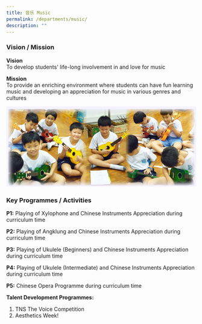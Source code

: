 ```yaml
---
title: 音乐 Music
permalink: /departments/music/
description: ""
---
```

### Vision / Mission

**Vision** <br>
To develop students' life-long involvement in and love for music

**Mission** <br>
To provide an enriching environment where students can have fun learning music and developing an appreciation for music in various genres and cultures

![](/images/music_vision.jpg)

### Key Programmes / Activities

**P1:** Playing of Xylophone and Chinese Instruments Appreciation during curriculum time

**P2:** Playing of Angklung and Chinese Instruments Appreciation during curriculum time

**P3:** Playing of Ukulele (Beginners) and Chinese Instruments Appreciation during curriculum time

**P4:** Playing of Ukulele (Intermediate) and Chinese Instruments Appreciation during curriculum time

**P5:** Chinese Opera Programme during curriculum time

**Talent Development Programmes:** <br>
1.  TNS The Voice Competition
2.  Aesthetics Week!